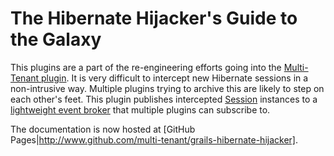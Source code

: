 The Hibernate Hijacker's Guide to the Galaxy
============================================

This plugins are a part of the re-engineering efforts going into the [Multi-Tenant plugin](http://grails.org/plugin/multi-tenant). It is very difficult to intercept new Hibernate sessions in a non-intrusive way. Multiple plugins trying to archive this are likely to step on each other's feet. This plugin publishes intercepted [Session](http://docs.jboss.org/hibernate/core/3.5/api/org/hibernate/Session.html) instances to a [lightweight event broker](http://github.com/multi-tenant/grails-eventing) that multiple plugins can subscribe to. 

The documentation is now hosted at [GitHub Pages|http://www.github.com/multi-tenant/grails-hibernate-hijacker].